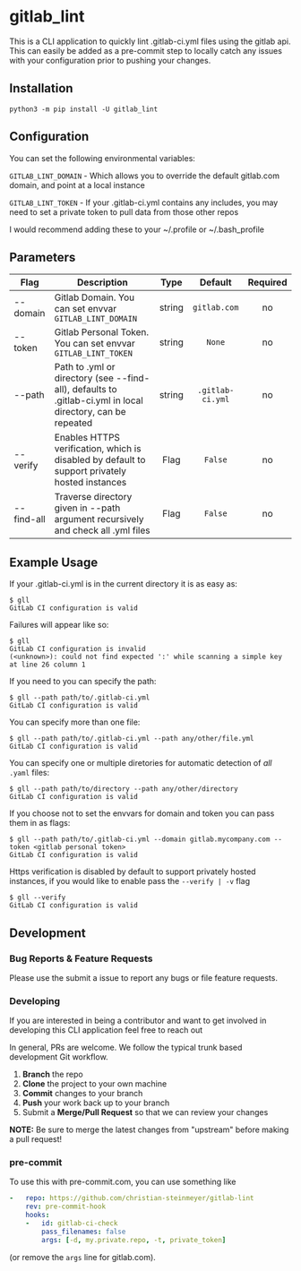 # gitlab_lint

This is a CLI application to quickly lint .gitlab-ci.yml files using the gitlab api. This can easily be added as a pre-commit step to locally catch any issues with your configuration prior to pushing your changes.

## Installation
```python3 -m pip install -U gitlab_lint```

## Configuration
You can set the following environmental variables:

`GITLAB_LINT_DOMAIN` - Which allows you to override the default gitlab.com domain, and point at a local instance

`GITLAB_LINT_TOKEN` - If your .gitlab-ci.yml contains any includes, you may need to set a private token to pull data from those other repos
 
 I would recommend adding these to your ~/.profile or ~/.bash_profile
 
## Parameters

| Flag | Description | Type | Default | Required |
|------|-------------|:----:|:-----:|:-----:|
| --domain | Gitlab Domain. You can set envvar `GITLAB_LINT_DOMAIN` | string | `gitlab.com` | no |
| --token | Gitlab Personal Token. You can set envvar `GITLAB_LINT_TOKEN`  | string | `None`| no |
| --path | Path to .yml or directory (see --find-all), defaults to .gitlab-ci.yml in local directory, can be repeated | string | `.gitlab-ci.yml` | no |
| --verify | Enables HTTPS verification, which is disabled by default to support privately hosted instances | Flag | `False` | no |
| --find-all | Traverse directory given in --path argument recursively and check all .yml files | Flag | `False` | no |

## Example Usage
If your .gitlab-ci.yml is in the current directory it is as easy as:
```
$ gll 
GitLab CI configuration is valid
```

Failures will appear like so:
```
$ gll
GitLab CI configuration is invalid
(<unknown>): could not find expected ':' while scanning a simple key at line 26 column 1
```

If you need to you can specify the path:
```
$ gll --path path/to/.gitlab-ci.yml 
GitLab CI configuration is valid
```

You can specify more than one file:
```
$ gll --path path/to/.gitlab-ci.yml --path any/other/file.yml
GitLab CI configuration is valid
```

You can specify one or multiple diretories for automatic detection of *all* `.yaml` files:
```
$ gll --path path/to/directory --path any/other/directory
GitLab CI configuration is valid
```

If you choose not to set the envvars for domain and token you can pass them in as flags:
```
$ gll --path path/to/.gitlab-ci.yml --domain gitlab.mycompany.com --token <gitlab personal token>
GitLab CI configuration is valid
```

Https verification is disabled by default to support privately hosted instances, if you would like to enable pass the `--verify | -v` flag
```
$ gll --verify
GitLab CI configuration is valid
```
 ## Development

### Bug Reports & Feature Requests

Please use the submit a issue to report any bugs or file feature requests.

### Developing

If you are interested in being a contributor and want to get involved in developing this CLI application feel free to reach out

In general, PRs are welcome. We follow the typical trunk based development Git workflow.

 1. **Branch** the repo 
 2. **Clone** the project to your own machine
 3. **Commit** changes to your branch
 4. **Push** your work back up to your branch
 5. Submit a **Merge/Pull Request** so that we can review your changes

**NOTE:** Be sure to merge the latest changes from "upstream" before making a pull request!

### pre-commit
To use this with pre-commit.com, you can use something like
```yaml
-   repo: https://github.com/christian-steinmeyer/gitlab-lint
    rev: pre-commit-hook
    hooks:
    -   id: gitlab-ci-check
        pass_filenames: false
        args: [-d, my.private.repo, -t, private_token]
```
(or remove the `args` line for gitlab.com).

